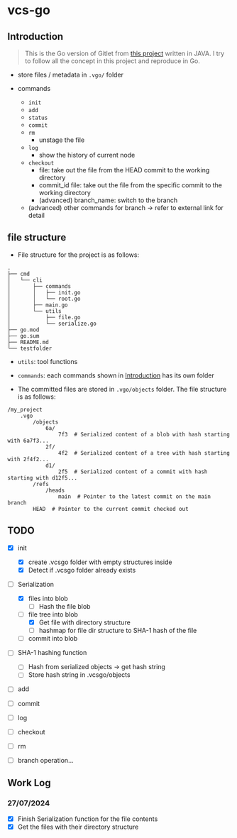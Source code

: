 # vcs-go


## Introduction

> This is the Go version of Gitlet from [this project](https://sp21.datastructur.es/materials/proj/proj2/proj2) written in JAVA. I try to follow all the concept in this project and reproduce in Go.

- store files / metadata in `.vgo/` folder

- commands
    - `init`
    - `add`
    - `status`
    - `commit`
    - `rm`
        - unstage the file
    - `log`
        - show the history of current node
    - `checkout`
        - file: take out the file from the HEAD commit to the working directory
        - commit_id file: take out the file from the specific commit to the working directory
        - (advanced) branch_name: switch to the branch
    - (advanced) other commands for branch -> refer to external link for detail


## file structure

- File structure for the project is as follows:
```{sh}
.
├── cmd
│   └── cli
│       ├── commands
│       │   ├── init.go
│       │   └── root.go
│       ├── main.go
│       └── utils
│           ├── file.go
│           └── serialize.go
├── go.mod
├── go.sum
├── README.md
└── testfolder
```

- `utils`: tool functions
- `commands`: each commands shown in [Introduction](##Introduction) has its own folder


- The committed files are stored in `.vgo/objects` folder. The file structure is as follows:
```{sh}
/my_project
    .vgo
        /objects
            6a/
                7f3  # Serialized content of a blob with hash starting with 6a7f3...
            2f/
                4f2  # Serialized content of a tree with hash starting with 2f4f2...
            d1/
                2f5  # Serialized content of a commit with hash starting with d12f5...
        /refs
            /heads
                main  # Pointer to the latest commit on the main branch
        HEAD  # Pointer to the current commit checked out
```

## TODO

- [x] init
    - [x] create .vcsgo folder with empty structures inside
    - [x] Detect if .vcsgo folder already exists
- [ ] Serialization
    - [x] files into blob
        - [ ] Hash the file blob
    - [ ] file tree into blob
        - [x] Get file with directory structure
        - [ ] hashmap for file dir structure to SHA-1 hash of the file
    - [ ] commit into blob
- [ ] SHA-1 hashing function
    - [ ] Hash from serialized objects -> get hash string
    - [ ] Store hash string in .vcsgo/objects
- [ ] add
- [ ] commit
- [ ] log
- [ ] checkout
- [ ] rm
- [ ] branch operation...


## Work Log

### 27/07/2024
- [x] Finish Serialization function for the file contents
- [x] Get the files with their directory structure
